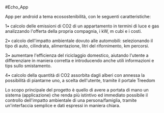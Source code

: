 #Echo_App

App per android a tema ecosostenibilità, con le seguenti caratteristiche:

1• calcolo delle emissioni di CO2 di un appartamento in termini di luce e gas analizzando l'offerta della propria compagnia, i kW, m cubi e i costi.

2• calcolo dell'impatto ambientale dovuto alle automobili: selezionando il tipo di auto, cilindrata, alimentazione, litri del rifornimento, km percorsi.

3• aumentare l'efficienza del riciclaggio domestico, aiutando l'utente a differenziare in maniera corretta e introducendo anche utili informazioni e tips sullo smistamento.

4• calcolo della quantità di CO2 assorbita dagli alberi con annessa la possibilità di piantarne uno, a scelta dell'utente, tramite il portale Treedom

Lo scopo principale del progetto è quello di avere a portata di mano un sistema (applicazione) che renda più istintivo ed immediato possibile il controllo dell'impatto ambientale di una persona/famiglia, tramite un'interfaccia semplice e dati espressi in maniera chiara.
